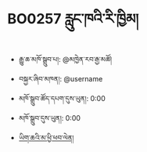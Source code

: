 # BO0257 རླུང་ཁའི་རི་ཁྱིམ།
- རྒྱུ་ཆ་མཁོ་སྒྲུབ་པ།: @མཁྱེན་རབ་རྒྱ་མཚོ།
- བསྐྱར་ཞིབ་མཁན།: @username
- མཁོ་སྒྲུབ་ཚོད་དཔག་དུས་ཡུན།: 0:00
- མཁོ་སྒྲུབ་དུས་ཡུན།: 0:00
- [ཡིག་ཆའི་མ་ཕྱི་ཕབ་ལེན།]()
